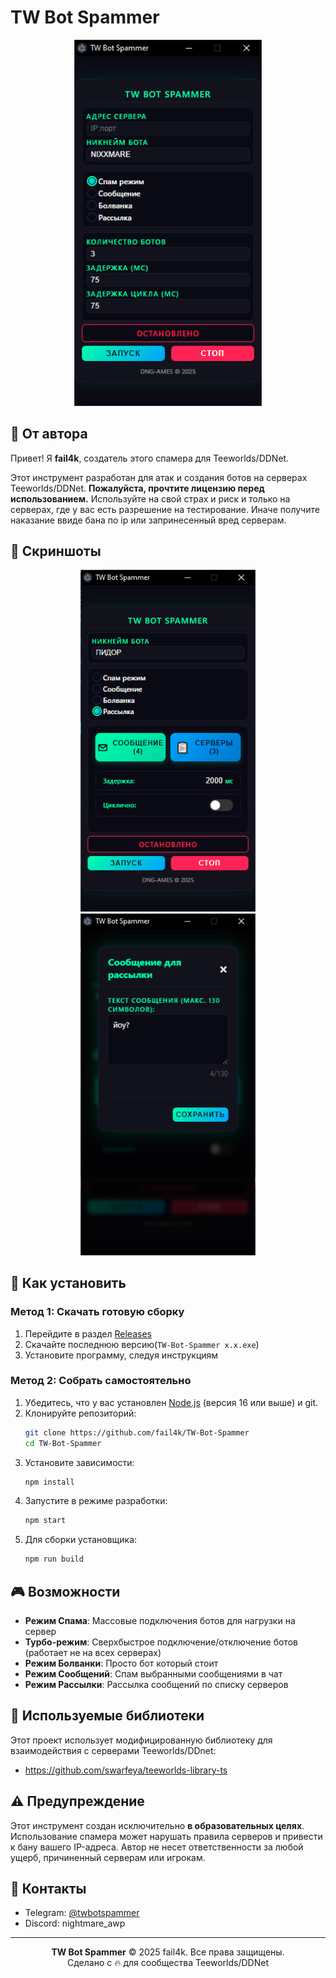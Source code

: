 # TW Bot Spammer

<p align="center">
  <img src="screenshots/main.png" alt="TW Bot Spammer Interface" width="300">
</p>

## 👋 От автора

Привет! Я **fail4k**, создатель этого спамера для Teeworlds/DDNet. 

Этот инструмент разработан для атак и создания ботов на серверах Teeworlds/DDNet. **Пожалуйста, прочтите лицензию перед использованием.** Используйте на свой страх и риск и только на серверах, где у вас есть разрешение на тестирование. Иначе получите наказание ввиде бана по ip или запринесенный вред серверам.

## 📸 Скриншоты

<p align="center">
  <img src="screenshots/rasilka.png" alt="Режим Рассылки" width="280">
  <img src="screenshots/bolvanka.png" alt="Режим Болванки" width="280">
</p>

## 🚀 Как установить

### Метод 1: Скачать готовую сборку

1. Перейдите в раздел [Releases](https://github.com/fail4k/TW-Bot-Spammer/releases)
2. Скачайте последнюю версию(`TW-Bot-Spammer x.x.exe`)
3. Установите программу, следуя инструкциям

### Метод 2: Собрать самостоятельно

1. Убедитесь, что у вас установлен [Node.js](https://nodejs.org/en) (версия 16 или выше) и git.
2. Клонируйте репозиторий:
   ```bash
   git clone https://github.com/fail4k/TW-Bot-Spammer
   cd TW-Bot-Spammer
   ```
3. Установите зависимости:
   ```bash
   npm install
   ```
4. Запустите в режиме разработки:
   ```bash
   npm start
   ```
5. Для сборки установщика:
   ```bash
   npm run build
   ```

## 🎮 Возможности

- **Режим Спама**: Массовые подключения ботов для нагрузки на сервер
- **Турбо-режим**: Сверхбыстрое подключение/отключение ботов (работает не на всех серверах)
- **Режим Болванки**: Просто бот который стоит
- **Режим Сообщений**: Спам выбранными сообщениями в чат
- **Режим Рассылки**: Рассылка сообщений по списку серверов

## 🔧 Используемые библиотеки

Этот проект использует модифицированную библиотеку для взаимодействия с серверами Teeworlds/DDnet:
- https://github.com/swarfeya/teeworlds-library-ts

## ⚠️ Предупреждение

Этот инструмент создан исключительно **в образовательных целях**. Использование спамера может нарушать правила серверов и привести к бану вашего IP-адреса. Автор не несет ответственности за любой ущерб, причиненный серверам или игрокам.

## 🔗 Контакты

- Telegram: [@twbotspammer](https://t.me/twbotspammer)
- Discord: nightmare_awp

---

<p align="center">
  <strong>TW Bot Spammer</strong> © 2025 fail4k. Все права защищены.<br>
  Сделано с 🔥 для сообщества Teeworlds/DDNet
</p>
